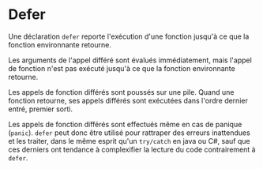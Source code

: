 # Defer

Une déclaration `defer` reporte l'exécution d'une fonction jusqu'à ce que la fonction environnante retourne.

Les arguments de l'appel différé sont évalués immédiatement, mais l'appel de fonction n'est pas exécuté jusqu'à ce que la fonction environnante retourne.

Les appels de fonction différés sont poussés sur une pile. Quand une fonction retourne, ses appels différés sont exécutées dans l'ordre dernier entré, premier sorti.

Les appels de fonction différés sont effectués même en cas de panique (`panic`).
`defer` peut donc être utilisé pour rattraper des erreurs inattendues et les traiter, dans le même esprit qu'un `try/catch` en java ou C#, sauf
que ces derniers ont tendance à complexifier la lecture du code contrairement à `defer`.
